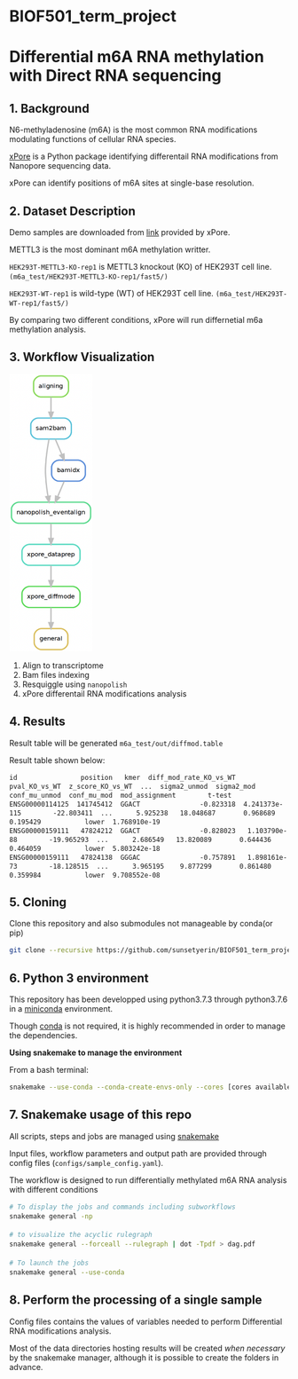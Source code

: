 # BIOF501_term_project
# Differential m6A RNA methylation with Direct RNA sequencing 

## 1. Background

N6-methyladenosine (m6A) is the most common RNA modifications modulating functions of cellular RNA species.

[xPore](https://doi.org/10.1038/s41587-021-00949-w) is a Python package identifying differentail RNA modifications from Nanopore sequencing data.

xPore can identify positions of m6A sites at single-base resolution.

## 2. Dataset Description

Demo samples are downloaded from [link](https://zenodo.org/record/5162402/files/demo.tar.gz) provided by xPore.

METTL3 is the most dominant m6A methylation writter.

`HEK293T-METTL3-KO-rep1` is METTL3 knockout (KO) of HEK293T cell line. `(m6a_test/HEK293T-METTL3-KO-rep1/fast5/)`

`HEK293T-WT-rep1` is wild-type (WT) of HEK293T cell line. `(m6a_test/HEK293T-WT-rep1/fast5/)`

By comparing two different conditions, xPore will run differnetial m6a methylation analysis.

## 3. Workflow Visualization

<p align="lef">
<img src="figs/snakemake_workflow.png" width="150" height="500">
</p>

1. Align to transcriptome 
2. Bam files indexing 
3. Resquiggle using `nanopolish`
4. xPore differentail RNA modifications analysis

## 4. Results 

Result table will be generated `m6a_test/out/diffmod.table`

Result table shown below:

```
id                position   kmer  diff_mod_rate_KO_vs_WT  pval_KO_vs_WT  z_score_KO_vs_WT  ...  sigma2_unmod  sigma2_mod  conf_mu_unmod  conf_mu_mod  mod_assignment        t-test
ENSG00000114125  141745412  GGACT               -0.823318  4.241373e-115        -22.803411  ...      5.925238   18.048687       0.968689     0.195429           lower  1.768910e-19
ENSG00000159111   47824212  GGACT               -0.828023   1.103790e-88        -19.965293  ...      2.686549   13.820089       0.644436     0.464059           lower  5.803242e-18
ENSG00000159111   47824138  GGGAC               -0.757891   1.898161e-73        -18.128515  ...      3.965195    9.877299       0.861480     0.359984           lower  9.708552e-08
```

## 5. Cloning

Clone this repository and also submodules not manageable by conda(or pip)

```bash
git clone --recursive https://github.com/sunsetyerin/BIOF501_term_project.git
```

## 6. Python 3 environment

This repository has been developped using python3.7.3 through python3.7.6 in a
[miniconda](https://docs.conda.io/en/latest/miniconda.html) environment.

Though [conda](https://docs.conda.io/projects/conda/en/latest/) is not
required, it is highly recommended in order to manage the dependencies.

__Using snakemake to manage the environment__

From a bash terminal:

```bash
snakemake --use-conda --conda-create-envs-only --cores [cores available]
```

## 7. Snakemake usage of this repo

All scripts, steps and jobs are managed using
[snakemake](https://snakemake.readthedocs.io/en/stable/#)

Input files, workflow parameters and output path are provided through config
files (`configs/sample_config.yaml`).

The workflow is designed to run differentially methylated m6A RNA analysis with different conditions 

```bash
# To display the jobs and commands including subworkflows
snakemake general -np

# to visualize the acyclic rulegraph
snakemake general --forceall --rulegraph | dot -Tpdf > dag.pdf

# To launch the jobs
snakemake general --use-conda
```

## 8. Perform the processing of a single sample

Config files contains the values of variables needed to perform Differential RNA modifications analysis.

Most of the data directories hosting results will be created *when necessary* by the
snakemake manager, although it is possible to create the folders in advance.



